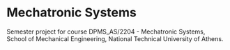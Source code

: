 # Mechatronic Systems

Semester project for course DPMS_AS/2204 - Mechatronic Systems, School of Mechanical Engineering, National Technical University of Athens.
